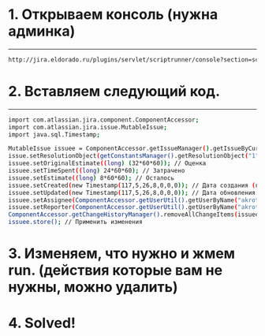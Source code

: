 # 1. Открываем консоль (нужна админка)
--------------------------------------
```sh
http://jira.eldorado.ru/plugins/servlet/scriptrunner/console?section=script_console
```

# 2. Вставляем следующий код.
---------------------------
```sh
import com.atlassian.jira.component.ComponentAccessor;
import com.atlassian.jira.issue.MutableIssue;
import java.sql.Timestamp;

MutableIssue issuee = ComponentAccessor.getIssueManager().getIssueByCurrentKey("Test-111"); // Номер задачи
issue.setResolutionObject(getConstantsManager().getResolutionObject("1")); // Резолюция (возможно: null)
issuee.setOriginalEstimate((long) (32*60*60)); // Оценка
issuee.setTimeSpent((long) 24*60*60); // Затрачено
issuee.setEstimate((long) 8*60*60); // Осталось
issuee.setCreated(new Timestamp(117,5,26,8,0,0,0)); // Дата создания (год - 1900/месяц - 1/день/часы/минуты/секунды/наносекунды)
issuee.setUpdated(new Timestamp(117,5,26,8,0,0,0)); // Дата обновления (год - 1900/месяц - 1/день/часы/минуты/секунды/наносекунды)
issuee.setAssignee(ComponentAccessor.getUserUtil().getUserByName("akrotov").getDirectoryUser()); // Устанавливаем исполнителя
issuee.setReporter(ComponentAccessor.getUserUtil().getUserByName("akrotov").getDirectoryUser()); // Устанавливаем автора
ComponentAccessor.getChangeHistoryManager().removeAllChangeItems(issuee); // Удалить историю
issuee.store(); // Применить изменения
```

# 3. Изменяем, что нужно и жмем run. (действия которые вам не нужны, можно удалить)
# 4. Solved!


